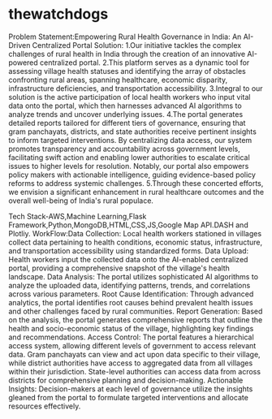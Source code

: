 # thewatchdogs
Problem Statement:Empowering Rural Health Governance in India: An AI-Driven Centralized Portal
Solution:
1.Our initiative tackles the complex challenges of rural health in India through the creation of an innovative AI-powered centralized portal. 
2.This platform serves as a dynamic tool for assessing village health statuses and identifying the array of obstacles confronting rural areas, spanning healthcare, economic disparity, infrastructure deficiencies, and transportation accessibility.
3.Integral to our solution is the active participation of local health workers who input vital data onto the portal, which then harnesses advanced AI algorithms to analyze trends and uncover underlying issues. 
4.The portal generates detailed reports tailored for different tiers of governance, ensuring that gram panchayats, districts, and state authorities receive pertinent insights to inform targeted interventions. 
By centralizing data access, our system promotes transparency and accountability across government levels, facilitating swift action and enabling lower authorities to escalate critical issues to higher levels for resolution. Notably, our portal also empowers policy makers with actionable intelligence, guiding evidence-based policy reforms to address systemic challenges.
5.Through these concerted efforts, we envision a significant enhancement in rural healthcare outcomes and the overall well-being of India's rural populace.

Tech Stack-AWS,Machine Learning,Flask Framework,Python,MongoDB,HTML,CSS,JS,Google Map API.DASH and Plotliy.
WorkFlow:Data Collection: Local health workers stationed in villages collect data pertaining to health conditions, economic status, infrastructure, and transportation accessibility using standardized forms.
Data Upload: Health workers input the collected data onto the AI-enabled centralized portal, providing a comprehensive snapshot of the village's health landscape.
Data Analysis: The portal utilizes sophisticated AI algorithms to analyze the uploaded data, identifying patterns, trends, and correlations across various parameters.
Root Cause Identification: Through advanced analytics, the portal identifies root causes behind prevalent health issues and other challenges faced by rural communities.
Report Generation: Based on the analysis, the portal generates comprehensive reports that outline the health and socio-economic status of the village, highlighting key findings and recommendations.
Access Control: The portal features a hierarchical access system, allowing different levels of government to access relevant data. Gram panchayats can view and act upon data specific to their village, while district authorities have access to aggregated data from all villages within their jurisdiction. State-level authorities can access data from across districts for comprehensive planning and decision-making.
Actionable Insights: Decision-makers at each level of governance utilize the insights gleaned from the portal to formulate targeted interventions and allocate resources effectively.
